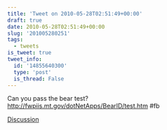 ```yaml
---
title: 'Tweet on 2010-05-28T02:51:49+00:00'
draft: true
date: 2010-05-28T02:51:49+00:00
slug: '201005280251'
tags:
  - tweets
is_tweet: true
tweet_info:
  id: '14855640300'
  type: 'post'
  is_thread: False
---
```




Can you pass the bear test? http://fwpiis.mt.gov/dotNetApps/BearID/test.htm #fb

[Discussion](https://x.com/sytelus/status/14855640300)
